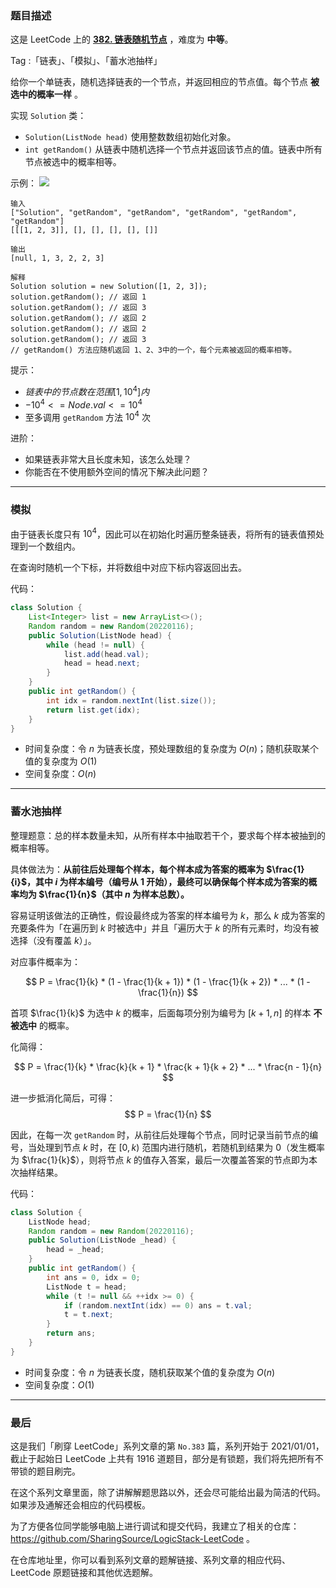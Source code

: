 ### 题目描述

这是 LeetCode 上的 **[382. 链表随机节点](https://leetcode-cn.com/problems/linked-list-random-node/solution/gong-shui-san-xie-xu-shui-chi-chou-yang-1lp9d/)** ，难度为 **中等**。

Tag :「链表」、「模拟」、「蓄水池抽样」



给你一个单链表，随机选择链表的一个节点，并返回相应的节点值。每个节点 **被选中的概率一样** 。

实现 `Solution` 类：
* `Solution(ListNode head)` 使用整数数组初始化对象。
* `int getRandom()` 从链表中随机选择一个节点并返回该节点的值。链表中所有节点被选中的概率相等。

示例：
![](https://assets.leetcode.com/uploads/2021/03/16/getrand-linked-list.jpg)
```
输入
["Solution", "getRandom", "getRandom", "getRandom", "getRandom", "getRandom"]
[[[1, 2, 3]], [], [], [], [], []]

输出
[null, 1, 3, 2, 2, 3]

解释
Solution solution = new Solution([1, 2, 3]);
solution.getRandom(); // 返回 1
solution.getRandom(); // 返回 3
solution.getRandom(); // 返回 2
solution.getRandom(); // 返回 2
solution.getRandom(); // 返回 3
// getRandom() 方法应随机返回 1、2、3中的一个，每个元素被返回的概率相等。
```

提示：
* $链表中的节点数在范围 [1, 10^4] 内$
* $-10^4 <= Node.val <= 10^4$
* 至多调用 `getRandom` 方法 $10^4$ 次


进阶：
* 如果链表非常大且长度未知，该怎么处理？
* 你能否在不使用额外空间的情况下解决此问题？

---

### 模拟

由于链表长度只有 $10^4$，因此可以在初始化时遍历整条链表，将所有的链表值预处理到一个数组内。

在查询时随机一个下标，并将数组中对应下标内容返回出去。

代码：
```Java
class Solution {
    List<Integer> list = new ArrayList<>();
    Random random = new Random(20220116);
    public Solution(ListNode head) {
        while (head != null) {
            list.add(head.val);
            head = head.next;
        }
    }
    public int getRandom() {
        int idx = random.nextInt(list.size());
        return list.get(idx);
    }
}
```
* 时间复杂度：令 $n$ 为链表长度，预处理数组的复杂度为 $O(n)$；随机获取某个值的复杂度为 $O(1)$
* 空间复杂度：$O(n)$

---

### 蓄水池抽样

整理题意：总的样本数量未知，从所有样本中抽取若干个，要求每个样本被抽到的概率相等。

具体做法为：**从前往后处理每个样本，每个样本成为答案的概率为 $\frac{1}{i}$，其中 $i$ 为样本编号（编号从 $1$ 开始），最终可以确保每个样本成为答案的概率均为 $\frac{1}{n}$（其中 $n$ 为样本总数）。**

容易证明该做法的正确性，假设最终成为答案的样本编号为 $k$，那么 $k$ 成为答案的充要条件为「在遍历到 $k$ 时被选中」并且「遍历大于 $k$ 的所有元素时，均没有被选择（没有覆盖 $k$）」。

对应事件概率为：

$$
P = \frac{1}{k} * (1 - \frac{1}{k + 1}) * (1 - \frac{1}{k + 2}) * ... * (1 - \frac{1}{n})
$$

首项 $\frac{1}{k}$ 为选中 $k$ 的概率，后面每项分别为编号为 $[k + 1, n]$ 的样本 **不被选中** 的概率。

化简得：

$$
P = \frac{1}{k} * \frac{k}{k + 1} * \frac{k + 1}{k + 2} * ... * \frac{n - 1}{n}
$$

进一步抵消化简后，可得：
$$
P = \frac{1}{n}
$$

因此，在每一次 `getRandom` 时，从前往后处理每个节点，同时记录当前节点的编号，当处理到节点 $k$ 时，在 $[0, k)$ 范围内进行随机，若随机到结果为 $0$（发生概率为 $\frac{1}{k}$），则将节点 $k$ 的值存入答案，最后一次覆盖答案的节点即为本次抽样结果。

代码：
```Java
class Solution {
    ListNode head;
    Random random = new Random(20220116);
    public Solution(ListNode _head) {
        head = _head;
    }
    public int getRandom() {
        int ans = 0, idx = 0;
        ListNode t = head;
        while (t != null && ++idx >= 0) {
            if (random.nextInt(idx) == 0) ans = t.val;
            t = t.next;
        }
        return ans;
    }
}
```
* 时间复杂度：令 $n$ 为链表长度，随机获取某个值的复杂度为 $O(n)$
* 空间复杂度：$O(1)$

---

### 最后

这是我们「刷穿 LeetCode」系列文章的第 `No.383` 篇，系列开始于 2021/01/01，截止于起始日 LeetCode 上共有 1916 道题目，部分是有锁题，我们将先把所有不带锁的题目刷完。

在这个系列文章里面，除了讲解解题思路以外，还会尽可能给出最为简洁的代码。如果涉及通解还会相应的代码模板。

为了方便各位同学能够电脑上进行调试和提交代码，我建立了相关的仓库：https://github.com/SharingSource/LogicStack-LeetCode 。

在仓库地址里，你可以看到系列文章的题解链接、系列文章的相应代码、LeetCode 原题链接和其他优选题解。

